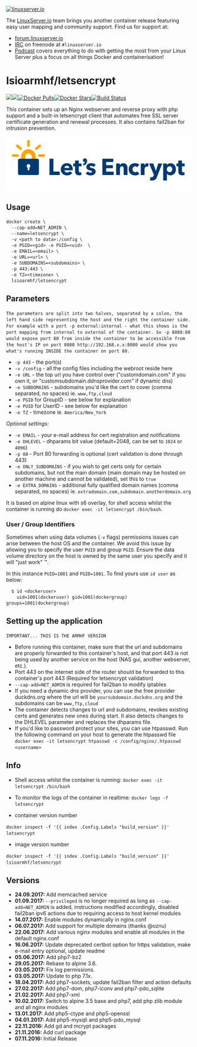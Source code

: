 [linuxserverurl]: https://linuxserver.io
[forumurl]: https://forum.linuxserver.io
[ircurl]: https://www.linuxserver.io/irc/
[podcasturl]: https://www.linuxserver.io/podcast/
[appurl]: https://letsencrypt.org/
[hub]: https://hub.docker.com/r/lsioarmhf/letsencrypt/

[![linuxserver.io](https://raw.githubusercontent.com/linuxserver/docker-templates/master/linuxserver.io/img/linuxserver_medium.png)][linuxserverurl]

The [LinuxServer.io][linuxserverurl] team brings you another container release featuring easy user mapping and community support. Find us for support at:
* [forum.linuxserver.io][forumurl]
* [IRC][ircurl] on freenode at `#linuxserver.io`
* [Podcast][podcasturl] covers everything to do with getting the most from your Linux Server plus a focus on all things Docker and containerisation!

# lsioarmhf/letsencrypt
[![](https://images.microbadger.com/badges/version/lsioarmhf/letsencrypt.svg)](https://microbadger.com/images/lsioarmhf/letsencrypt "Get your own version badge on microbadger.com")[![](https://images.microbadger.com/badges/image/lsioarmhf/letsencrypt.svg)](https://microbadger.com/images/lsioarmhf/letsencrypt "Get your own image badge on microbadger.com")[![Docker Pulls](https://img.shields.io/docker/pulls/lsioarmhf/letsencrypt.svg)][hub][![Docker Stars](https://img.shields.io/docker/stars/lsioarmhf/letsencrypt.svg)][hub][![Build Status](https://ci.linuxserver.io/buildStatus/icon?job=Docker-Builders/armhf/armhf-letsencrypt)](https://ci.linuxserver.io/job/Docker-Builders/job/armhf/job/armhf-letsencrypt/)

This container sets up an Nginx webserver and reverse proxy with php support and a built-in letsencrypt client that automates free SSL server certificate generation and renewal processes. It also contains fail2ban for intrusion prevention.

[![letsencrypt](https://github.com/letsencrypt/website/raw/master/images/le-logo-wide.png)][appurl]

## Usage

```
docker create \
  --cap-add=NET_ADMIN \
  --name=letsencrypt \
  -v <path to data>:/config \
  -e PGID=<gid> -e PUID=<uid>  \
  -e EMAIL=<email> \
  -e URL=<url> \
  -e SUBDOMAINS=<subdomains> \
  -p 443:443 \
  -e TZ=<timezone> \
  lsioarmhf/letsencrypt
```

## Parameters

`The parameters are split into two halves, separated by a colon, the left hand side representing the host and the right the container side. 
For example with a port -p external:internal - what this shows is the port mapping from internal to external of the container.
So -p 8080:80 would expose port 80 from inside the container to be accessible from the host's IP on port 8080
http://192.168.x.x:8080 would show you what's running INSIDE the container on port 80.`


* `-p 443` - the port(s)
* `-v /config` - all the config files including the webroot reside here
* `-e URL` - the top url you have control over ("customdomain.com" if you own it, or "customsubdomain.ddnsprovider.com" if dynamic dns)
* `-e SUBDOMAINS` - subdomains you'd like the cert to cover (comma separated, no spaces) ie. `www,ftp,cloud`
* `-e PGID` for GroupID - see below for explanation
* `-e PUID` for UserID - see below for explanation
* `-e TZ` - timezone ie. `America/New_York`  
  
_Optional settings:_
* `-e EMAIL` - your e-mail address for cert registration and notifications
* `-e DHLEVEL` - dhparams bit value (default=2048, can be set to `1024` or `4096`)
* `-p 80` - Port 80 forwarding is optional (cert validation is done through 443)
* `-e ONLY_SUBDOMAINS` - if you wish to get certs only for certain subdomains, but not the main domain (main domain may be hosted on another machine and cannot be validated), set this to `true`
* `-e EXTRA_DOMAINS` - additional fully qualified domain names (comma separated, no spaces) ie. `extradomain.com,subdomain.anotherdomain.org`

It is based on alpine linux with s6 overlay, for shell access whilst the container is running do `docker exec -it letsencrypt /bin/bash`.

### User / Group Identifiers

Sometimes when using data volumes (`-v` flags) permissions issues can arise between the host OS and the container. We avoid this issue by allowing you to specify the user `PUID` and group `PGID`. Ensure the data volume directory on the host is owned by the same user you specify and it will "just work" ™.

In this instance `PUID=1001` and `PGID=1001`. To find yours use `id user` as below:

```
  $ id <dockeruser>
    uid=1001(dockeruser) gid=1001(dockergroup) groups=1001(dockergroup)
```

## Setting up the application
`IMPORTANT... THIS IS THE ARMHF VERSION`

* Before running this container, make sure that the url and subdomains are properly forwarded to this container's host, and that port 443 is not being used by another service on the host (NAS gui, another webserver, etc.).
* Port 443 on the internet side of the router should be forwarded to this container's port 443 (Required for letsencrypt validation)
* `--cap-add=NET_ADMIN` is required for fail2ban to modify iptables
* If you need a dynamic dns provider, you can use the free provider duckdns.org where the url will be `yoursubdomain.duckdns.org` and the subdomains can be `www,ftp,cloud`
* The container detects changes to url and subdomains, revokes existing certs and generates new ones during start. It also detects changes to the DHLEVEL parameter and replaces the dhparams file.
* If you'd like to password protect your sites, you can use htpasswd. Run the following command on your host to generate the htpasswd file `docker exec -it letsencrypt htpasswd -c /config/nginx/.htpasswd <username>`


## Info

* Shell access whilst the container is running: `docker exec -it letsencrypt /bin/bash`
* To monitor the logs of the container in realtime: `docker logs -f letsencrypt`

* container version number 

`docker inspect -f '{{ index .Config.Labels "build_version" }}' letsencrypt`

* image version number

`docker inspect -f '{{ index .Config.Labels "build_version" }}' lsioarmhf/letsencrypt`

## Versions

+ **24.09.2017:** Add memcached service
+ **01.09.2017:** `--privileged` is no longer required as long as `--cap-add=NET_ADMIN` is added, instructions modified accordingly, disabled fail2ban ipv6 actions due to requiring access to host kernel modules
+ **14.07.2017:** Enable modules dynamically in nginx.conf
+ **06.07.2017:** Add support for multiple domains (thanks @oznu)
+ **22.06.2017:** Add various nginx modules and enable all modules in the default nginx.conf
+ **16.06.2017:** Update deprecated certbot option for https validation, make e-mail entry optional, update readme
+ **05.06.2017:** Add php7-bz2
+ **29.05.2017:** Rebase to alpine 3.6.
+ **03.05.2017:** Fix log permissions.
+ **03.05.2017:** Update to php 7.1x.
+ **18.04.2017:** Add php7-sockets, update fail2ban filter and action defaults
+ **27.02.2017:** Add php7-dom, php7-iconv and php7-pdo_sqlite
+ **21.02.2017:** Add php7-xml
+ **10.02.2017:** Switch to alpine 3.5 base and php7, add php zlib module and all nginx modules
+ **13.01.2017:** Add php5-ctype and php5-openssl
+ **04.01.2017:** Add php5-mysqli and php5-pdo_mysql
+ **22.11.2016:** Add gd and mcrypt packages
+ **21.11.2016:** Add curl package
+ **07.11.2016:** Initial Release

